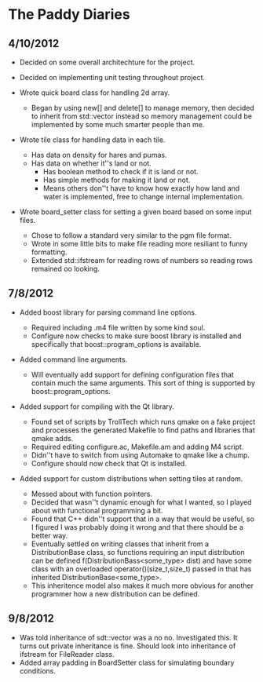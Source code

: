 The Paddy Diaries
=================

4/10/2012
---------

- Decided on some overall architechture for the project.

- Decided on implementing unit testing throughout project.

- Wrote quick board class for handling 2d array.
  - Began by using new[] and delete[] to manage memory,
    then decided to inherit from std::vector instead so
    memory management could be implemented by some much
    smarter people than me.

- Wrote tile class for handling data in each tile.
  - Has data on density for hares and pumas.
  - Has data on whether it''s land or not.
    - Has boolean method to check if it is land or not.
    - Has simple methods for making it land or not.
    - Means others don''t have to know how exactly how
      land and water is implemented, free to change internal implementation.

- Wrote board_setter class for setting a given board based on some input files.
  - Chose to follow a standard very similar to the pgm file format.
  - Wrote in some little bits to make file reading more resiliant
    to funny formatting.
  - Extended std::ifstream for reading rows of numbers so reading
    rows remained oo looking.


7/8/2012
--------
- Added boost library for parsing command line options.
  - Required including .m4 file written by some kind soul.
  - Configure now checks to make sure boost library is installed
    and specifically that boost::program_options is available.

- Added command line arguments.
  - Will eventually add support for defining configuration files
    that contain much the same arguments. This sort of thing is
    supported by boost::program_options.

- Added support for compiling with the Qt library.
  - Found set of scripts by TrollTech which runs qmake on a fake
    project and processes the generated Makefile to find paths
    and libraries that qmake adds.
  - Required editing configure.ac, Makefile.am and adding M4 script.
  - Didn''t have to switch from using Automake to qmake like a chump.
  - Configure should now check that Qt is installed.

- Added support for custom distributions when setting tiles at random.
  - Messed about with function pointers.
  - Decided that wasn''t dynamic enough for what I wanted, so I
    played about with functional programming a bit.
  - Found that C++ didn''t support that in a way that would be useful,
    so I figured I was probably doing it wrong and that there should
    be a better way.
  - Eventually settled on writing classes that inherit from a
    DistributionBase<T> class, so functions requiring an input
    distribution can be defined f(DistributionBass<some_type> dist)
    and have some class with an overloaded operator()(size_t,size_t)
    passed in that has inherited DistributionBase<some_type>.
  - This inheritence model also makes it much more obvious for another
    programmer how a new distribution can be defined.

9/8/2012
--------
- Was told inheritance of sdt::vector was a no no. Investigated this.
  It turns out private inheritance is fine. Should look into inheritance
  of ifstream for FileReader class.
- Added array padding in BoardSetter class for simulating boundary conditions.
